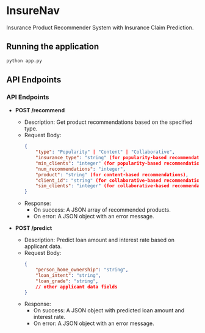 # InsureNav

Insurance Product Recommender System with Insurance Claim Prediction.

## Running the application

```bash
python app.py
```

## API Endpoints

### API Endpoints

- **POST /recommend**
  - Description: Get product recommendations based on the specified type.
  - Request Body:
    ```json
    {
        "type": "Popularity" | "Content" | "Collaborative",
        "insurance_type": "string" (for popularity-based recommendations),
        "min_clients": "integer" (for popularity-based recommendations),
        "num_recommendations": "integer",
        "product": "string" (for content-based recommendations),
        "client_id": "string" (for collaborative-based recommendations),
        "sim_clients": "integer" (for collaborative-based recommendations)
    }
    ```
  - Response:
    - On success: A JSON array of recommended products.
    - On error: A JSON object with an error message.

- **POST /predict**
  - Description: Predict loan amount and interest rate based on applicant data.
  - Request Body:
    ```json
    {
        "person_home_ownership": "string",
        "loan_intent": "string",
        "loan_grade": "string",
        // other applicant data fields
    }
    ```
  - Response:
    - On success: A JSON object with predicted loan amount and interest rate.
    - On error: A JSON object with an error message.

